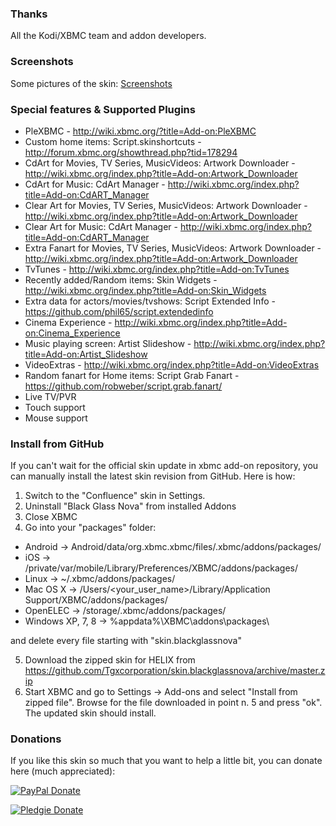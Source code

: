 ### Thanks
All the Kodi/XBMC team and addon developers.



### Screenshots
Some pictures of the skin: [Screenshots](http://forum.xbmc.org/showthread.php?tid=199343)



### Special features & Supported Plugins

* PleXBMC - http://wiki.xbmc.org/?title=Add-on:PleXBMC
* Custom home items: Script.skinshortcuts - http://forum.xbmc.org/showthread.php?tid=178294
* CdArt for Movies, TV Series, MusicVideos: Artwork Downloader - http://wiki.xbmc.org/index.php?title=Add-on:Artwork_Downloader
* CdArt for Music: CdArt Manager - http://wiki.xbmc.org/index.php?title=Add-on:CdART_Manager
* Clear Art for Movies, TV Series, MusicVideos: Artwork Downloader - http://wiki.xbmc.org/index.php?title=Add-on:Artwork_Downloader
* Clear Art for Music: CdArt Manager - http://wiki.xbmc.org/index.php?title=Add-on:CdART_Manager
* Extra Fanart for Movies, TV Series, MusicVideos: Artwork Downloader - http://wiki.xbmc.org/index.php?title=Add-on:Artwork_Downloader
* TvTunes - http://wiki.xbmc.org/index.php?title=Add-on:TvTunes
* Recently added/Random items: Skin Widgets - http://wiki.xbmc.org/index.php?title=Add-on:Skin_Widgets
* Extra data for actors/movies/tvshows: Script Extended Info - https://github.com/phil65/script.extendedinfo
* Cinema Experience - http://wiki.xbmc.org/index.php?title=Add-on:Cinema_Experience
* Music playing screen: Artist Slideshow - http://wiki.xbmc.org/index.php?title=Add-on:Artist_Slideshow
* VideoExtras - http://wiki.xbmc.org/index.php?title=Add-on:VideoExtras
* Random fanart for Home items: Script Grab Fanart - https://github.com/robweber/script.grab.fanart/
* Live TV/PVR
* Touch support
* Mouse support



### Install from GitHub
If you can't wait for the official skin update in xbmc add-on repository, you can manually install the latest skin revision from GitHub. Here is how:

1. Switch to the "Confluence" skin in Settings.
2. Uninstall "Black Glass Nova" from installed Addons
3. Close XBMC
4. Go into your "packages" folder:

* Android -> Android/data/org.xbmc.xbmc/files/.xbmc/addons/packages/
* iOS -> /private/var/mobile/Library/Preferences/XBMC/addons/packages/
* Linux -> ~/.xbmc/addons/packages/
* Mac OS X -> /Users/<your_user_name>/Library/Application Support/XBMC/addons/packages/
* OpenELEC -> /storage/.xbmc/addons/packages/
* Windows XP, 7, 8 -> %appdata%\XBMC\addons\packages\

and delete every file starting with "skin.blackglassnova"

5. Download the zipped skin for HELIX from https://github.com/Tgxcorporation/skin.blackglassnova/archive/master.zip
6. Start XBMC and go to Settings -> Add-ons and select "Install from zipped file". Browse for the file downloaded in point n. 5 and press "ok". The updated skin should install.



### Donations
If you like this skin so much that you want to help a little bit, you can donate here (much appreciated):

[![PayPal Donate](https://www.paypal.com/en_US/i/btn/x-click-but04.gif)](https://www.paypal.com/cgi-bin/webscr?cmd=_donations&business=BQTJSRCZ8GWHY&lc=US&item_name=Skins%20by%20Tgx%20for%20Kodi%20Entertainment%20Center&item_number=Kodi&currency_code=USD&bn=PP%2dDonationsBF%3abtn_donate_SM%2egif%3aNonHosted)

[![Pledgie Donate](https://pledgie.com/campaigns/25218.png?skin_name=chrome)](https://pledgie.com/campaigns/25218)